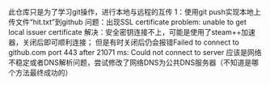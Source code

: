 此仓库只是为了学习git操作，进行本地与远程的互传
1：使用git push实现本地上传文件“hit.txt”到github
问题：出现SSL certificate problem: unable to get local issuer certificate
解决：安全密钥连接不上，可能是使用了steam++加速器，关闭后即可顺利连接；
    但是有时关闭后仍会报错Failed to connect to github.com port 443 after 21071 ms: Could not connect to server
    应该是网络不稳定或者DNS解析问题，尝试修改了网络DNS为公共DNS服务器（不知道是哪个方法最终成功的）
      
